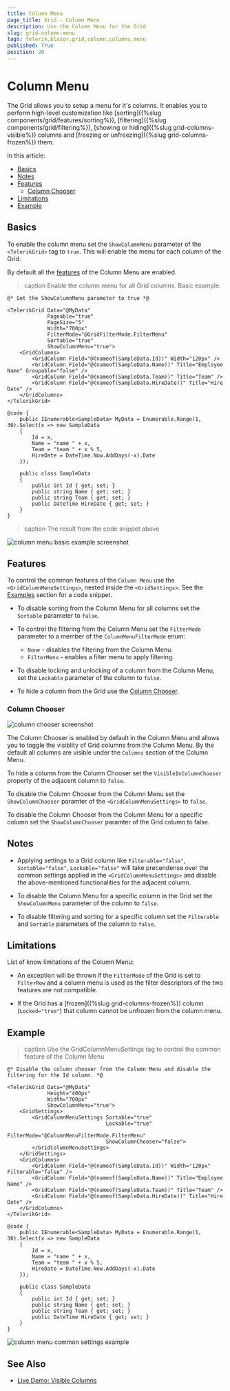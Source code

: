 ```yaml
---
title: Column Menu
page_title: Grid - Column Menu
description: Use the Column Menu for the Grid
slug: grid-column-menu
tags: telerik,blazor,grid,column,columns,menu
published: True
position: 20
---
```


# Column Menu

The Grid allows you to setup a menu for it's columns. It enables you to perform high-level customization like [sorting]({%slug components/grid/features/sorting%}), [filtering]({%slug components/grid/filtering%}), [showing or hiding]({%slug grid-columns-visible%}) columns and [freezing or unfreezing]({%slug grid-columns-frozen%}) them.

In this article:
* [Basics](#basics)
* [Notes](#notes)
* [Features](#features)
    * [Column Chooser](#column-chooser)
* [Limitations](#limitations)
* [Example](#example)

## Basics

To enable the column menu set the `ShowColumnMenu` parameter of the `<TelerikGrid>` tag to `true`. This will enable the menu for each column of the Grid.

By default all the [features](#features) of the Column Menu are enabled.

>caption Enable the column menu for all Grid columns. Basic example.

````CSHTML
@* Set the ShowColumnMenu parameter to true *@

<TelerikGrid Data="@MyData" 
             Pageable="true"
             PageSize="5"
             Width="700px"
             FilterMode="@GridFilterMode.FilterMenu"
             Sortable="true"
             ShowColumnMenu="true">
    <GridColumns>
        <GridColumn Field="@(nameof(SampleData.Id))" Width="120px" />
        <GridColumn Field="@(nameof(SampleData.Name))" Title="Employee Name" Groupable="false" />
        <GridColumn Field="@(nameof(SampleData.Team))" Title="Team" />
        <GridColumn Field="@(nameof(SampleData.HireDate))" Title="Hire Date" />
    </GridColumns>
</TelerikGrid>

@code {
    public IEnumerable<SampleData> MyData = Enumerable.Range(1, 30).Select(x => new SampleData
    {
        Id = x,
        Name = "name " + x,
        Team = "team " + x % 5,
        HireDate = DateTime.Now.AddDays(-x).Date
    });

    public class SampleData
    {
        public int Id { get; set; }
        public string Name { get; set; }
        public string Team { get; set; }
        public DateTime HireDate { get; set; }
    }
}
````

>caption The result from the code snippet above

![column menu basic example screenshot](images/column-menu-basic-example.png)


## Features

To control the common features of the `Column Menu` use the `<GridColumnMenuSettings>`, nested inside the `<GridSettings>`. See the [Examples](#examples) section for a code snippet.

* To disable sorting from the Column Menu for all columns set the `Sortable` parameter to `false`.

* To control the filtering from the Column Menu set the `FilterMode` parameter to a member of the `ColumnMenuFilterMode` enum:
    * `None` - disables the filtering from the Column Menu.
    * `FilterMenu` - enables a filter menu to apply filtering.

* To disable locking and unlocking of a column from the Column Menu, set the `Lockable` parameter of the column to `false`.

* To hide a column from the Grid use the [Column Chooser](#column-chooser).

### Column Chooser

![column chooser screenshot](images/column-menu-column-chooser.png)

The Column Chooser is enabled by default in the Column Menu and allows you to toggle the visiblity of Grid columns from the Column Menu. By the default all columns are visible under the `Columns` section of the Column Menu. 

To hide a column from the Column Chooser set the `VisibleInColumnChooser` property of the adjacent column to `false`.

To disable the Column Chooser from the Column Menu set the `ShowColumnChooser` paramter of the `<GridColumnMenuSettings>` to `false`.

To disable the Column Chooser from the Column Menu for a specific column set the `ShowColumnChooser` paramter of the Grid column to false.

## Notes

* Applying settings to a Grid column like `Filterable="false"`, `Sortable="false"`, `Lockable="false"` will take precendense over the common settings applied in the `<GridColumnMenuSettings>` and disable the above-mentioned functionalities for the adjacent column.

* To disable the Column Menu for a specific column in the Grid set the `ShowColumnMenu` parameter of the column to `false`.

* To disable filtering and sorting for a specific column set the `Filterable` and `Sortable` parameters of the column to `false`.


## Limitations

List of know limitations of the Column Menu:

* An exception will be thrown if the `FilterMode` of the Grid is set to `FilterRow` and a column menu is used as the filter descriptors of the two features are not compatible.

* If the Grid has a [frozen]({%slug grid-columns-frozen%}) column (`Locked="true"`) that column cannot be unfrozen from the column menu.


## Example

>caption Use the GridColumnMenuSettings tag to control the common feature of the Column Menu

````CSHTML
@* Disable the column chooser from the Column Menu and disable the filtering for the Id column. *@

<TelerikGrid Data="@MyData" 
             Height="400px"
             Width="700px"
             ShowColumnMenu="true">
    <GridSettings>
        <GridColumnMenuSettings Sortable="true"
                                Lockable="true"
                                FilterMode="@ColumnMenuFilterMode.FilterMenu"
                                ShowColumnChooser="false">
        </GridColumnMenuSettings>
    </GridSettings>
    <GridColumns>
        <GridColumn Field="@(nameof(SampleData.Id))" Width="120px" Filterable="false" />
        <GridColumn Field="@(nameof(SampleData.Name))" Title="Employee Name" />
        <GridColumn Field="@(nameof(SampleData.Team))" Title="Team" />
        <GridColumn Field="@(nameof(SampleData.HireDate))" Title="Hire Date" />
    </GridColumns>
</TelerikGrid>

@code {
    public IEnumerable<SampleData> MyData = Enumerable.Range(1, 30).Select(x => new SampleData
    {
        Id = x,
        Name = "name " + x,
        Team = "team " + x % 5,
        HireDate = DateTime.Now.AddDays(-x).Date
    });

    public class SampleData
    {
        public int Id { get; set; }
        public string Name { get; set; }
        public string Team { get; set; }
        public DateTime HireDate { get; set; }
    }
}
````

![column menu common settings example](images/column-menu-common-settings-example.png)

## See Also

  * [Live Demo: Visible Columns](https://demos.telerik.com/blazor-ui/grid/columns)
